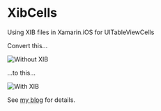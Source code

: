 XibCells
========

Using XIB files in Xamarin.iOS for UITableViewCells

Convert this...

![Without XIB](https://static.squarespace.com/static/51d2140de4b02a8119275fa5/t/51f0074ae4b07a9944dc3cdc/1374685009899/Screen%20Shot%202013-07-24%20at%2012.54.03%20PM.png?format=500w)

...to this...

![With XIB](https://static.squarespace.com/static/51d2140de4b02a8119275fa5/t/51f04d32e4b0825f3a94c58e/1374702899686/Screen%20Shot%202013-07-24%20at%205.42.59%20PM.png?format=500w)

See [my blog](https://mikelorenz.squarespace.com/blog/2013/7/24/using-xib-files-in-xamarinios-for-uitableviewcells)
for details.
